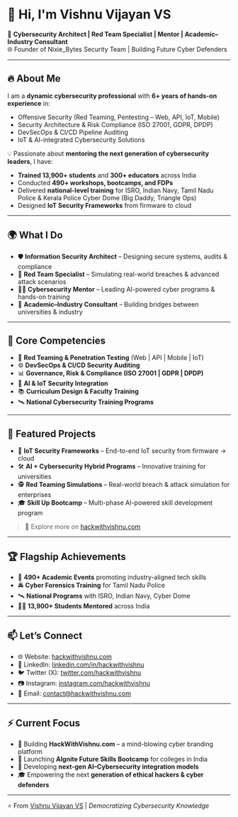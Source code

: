 # 👋 Hi, I'm Vishnu Vijayan VS  

🚀 **Cybersecurity Architect | Red Team Specialist | Mentor | Academic–Industry Consultant**  
🌐 Founder of Nixie_Bytes Security Team | Building Future Cyber Defenders  

---

## 🔥 About Me  

I am a **dynamic cybersecurity professional** with **6+ years of hands-on experience** in:  
- Offensive Security (Red Teaming, Pentesting – Web, API, IoT, Mobile)  
- Security Architecture & Risk Compliance (ISO 27001, GDPR, DPDP)  
- DevSecOps & CI/CD Pipeline Auditing  
- IoT & AI-integrated Cybersecurity Solutions  

💡 Passionate about **mentoring the next generation of cybersecurity leaders**, I have:  
- **Trained 13,900+ students** and **300+ educators** across India  
- Conducted **490+ workshops, bootcamps, and FDPs**  
- Delivered **national-level training** for ISRO, Indian Navy, Tamil Nadu Police & Kerala Police Cyber Dome (Big Daddy, Triangle Ops)  
- Designed **IoT Security Frameworks** from firmware to cloud  

---

## 🌍 What I Do  

- 🛡️ **Information Security Architect** – Designing secure systems, audits & compliance  
- 🎯 **Red Team Specialist** – Simulating real-world breaches & advanced attack scenarios  
- 👨‍🏫 **Cybersecurity Mentor** – Leading AI-powered cyber programs & hands-on training  
- 🤝 **Academic–Industry Consultant** – Building bridges between universities & industry  

---

## 🧩 Core Competencies  

- 🔐 **Red Teaming & Penetration Testing** (Web | API | Mobile | IoT)  
- ⚙️ **DevSecOps & CI/CD Security Auditing**  
- 📊 **Governance, Risk & Compliance (ISO 27001 | GDPR | DPDP)**  
- 🤖 **AI & IoT Security Integration**  
- 📚 **Curriculum Design & Faculty Training**  
- 🛰️ **National Cybersecurity Training Programs**  

---

## 📌 Featured Projects  

- 🔴 **IoT Security Frameworks** – End-to-end IoT security from firmware → cloud  
- 🛠️ **AI + Cybersecurity Hybrid Programs** – Innovative training for universities  
- 🕵️ **Red Teaming Simulations** – Real-world breach & attack simulation for enterprises  
- 🎓 **Skill Up Bootcamp** – Multi-phase AI-powered skill development program  

> 📍 Explore more on [hackwithvishnu.com](https://hackwithvishnu.com)  

---

## 🏆 Flagship Achievements  

- 🎤 **490+ Academic Events** promoting industry-aligned tech skills  
- 🚔 **Cyber Forensics Training** for Tamil Nadu Police  
- 🛰️ **National Programs** with ISRO, Indian Navy, Cyber Dome  
- 👨‍🎓 **13,900+ Students Mentored** across India  

---

## 📫 Let’s Connect  

- 🌐 Website: [hackwithvishnu.com](https://hackwithvishnu.com)  
- 💼 LinkedIn: [linkedin.com/in/hackwithvishnu](#)  
- 🐦 Twitter (X): [twitter.com/hackwithvishnu](#)  
- 📷 Instagram: [instagram.com/hackwithvishnu](#)  
- 📧 Email: contact@hackwithvishnu.com  

---

## ⚡ Current Focus  

- 🚀 Building **HackWithVishnu.com** – a mind-blowing cyber branding platform  
- 🏫 Launching **AIgnite Future Skills Bootcamp** for colleges in India  
- 📡 Developing **next-gen AI–Cybersecurity integration models**  
- 🎓 Empowering the next **generation of ethical hackers & cyber defenders**  

---

⭐️ From [Vishnu Vijayan VS](https://hackwithvishnu.com) | *Democratizing Cybersecurity Knowledge*
